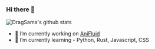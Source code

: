 ### Hi there 👋



![DragSama's github stats](https://github-readme-stats.vercel.app/api?username=dragsama&show_icons=true&theme=radical&hide_title=true)

- 🔭 I’m currently working on [AniFluid](https://t.me/AniFluidBot)
- 🌱 I’m currently learning - Python, Rust, Javascript, CSS
